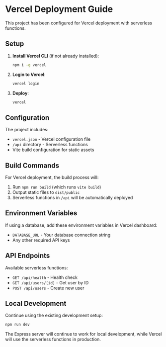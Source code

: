 # Vercel Deployment Guide

This project has been configured for Vercel deployment with serverless functions.

## Setup

1. **Install Vercel CLI** (if not already installed):
   ```bash
   npm i -g vercel
   ```

2. **Login to Vercel**:
   ```bash
   vercel login
   ```

3. **Deploy**:
   ```bash
   vercel
   ```

## Configuration

The project includes:

- `vercel.json` - Vercel configuration file
- `/api` directory - Serverless functions
- Vite build configuration for static assets

## Build Commands

For Vercel deployment, the build process will:
1. Run `npm run build` (which runs `vite build`)
2. Output static files to `dist/public`
3. Serverless functions in `/api` will be automatically deployed

## Environment Variables

If using a database, add these environment variables in Vercel dashboard:
- `DATABASE_URL` - Your database connection string
- Any other required API keys

## API Endpoints

Available serverless functions:
- `GET /api/health` - Health check
- `GET /api/users/[id]` - Get user by ID
- `POST /api/users` - Create new user

## Local Development

Continue using the existing development setup:
```bash
npm run dev
```

The Express server will continue to work for local development, while Vercel will use the serverless functions in production.
